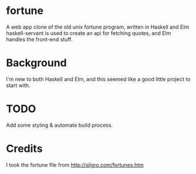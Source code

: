 # fortune
A web app clone of the old unix fortune program, written in Haskell and Elm
haskell-servant is used to create an api for fetching quotes, and Elm handles the front-end stuff.

# Background
I'm new to both Haskell and Elm, and this seemed like a good little project to start with.

# TODO
Add some styling & automate build process.

# Credits
I took the fortune file from http://silgro.com/fortunes.htm
